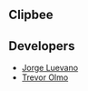 ## Clipbee

## Developers

* [Jorge Luevano](https://github.com/JorgeLuevano)
* [Trevor Olmo](https://github.com/tjolmo)
